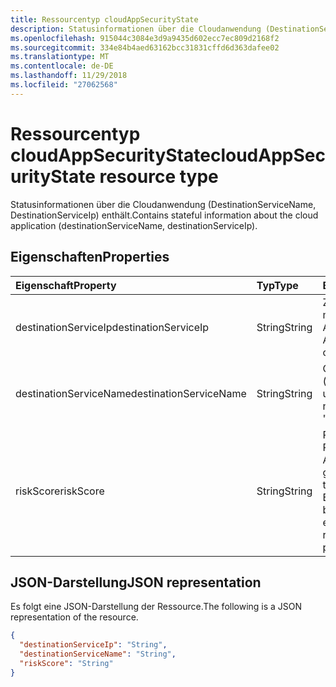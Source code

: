 ```yaml
---
title: Ressourcentyp cloudAppSecurityState
description: Statusinformationen über die Cloudanwendung (DestinationServiceName, DestinationServiceIp) enthält.
ms.openlocfilehash: 915044c3084e3d9a9435d602ecc7ec809d2168f2
ms.sourcegitcommit: 334e84b4aed63162bcc31831cffd6d363dafee02
ms.translationtype: MT
ms.contentlocale: de-DE
ms.lasthandoff: 11/29/2018
ms.locfileid: "27062568"
---
```

# <a name="cloudappsecuritystate-resource-type"></a><span data-ttu-id="b1b86-103">Ressourcentyp cloudAppSecurityState</span><span class="sxs-lookup"><span data-stu-id="b1b86-103">cloudAppSecurityState resource type</span></span>

<span data-ttu-id="b1b86-104">Statusinformationen über die Cloudanwendung (DestinationServiceName, DestinationServiceIp) enthält.</span><span class="sxs-lookup"><span data-stu-id="b1b86-104">Contains stateful information about the cloud application (destinationServiceName, destinationServiceIp).</span></span>

## <a name="properties"></a><span data-ttu-id="b1b86-105">Eigenschaften</span><span class="sxs-lookup"><span data-stu-id="b1b86-105">Properties</span></span>

| <span data-ttu-id="b1b86-106">Eigenschaft</span><span class="sxs-lookup"><span data-stu-id="b1b86-106">Property</span></span>     | <span data-ttu-id="b1b86-107">Typ</span><span class="sxs-lookup"><span data-stu-id="b1b86-107">Type</span></span>        | <span data-ttu-id="b1b86-108">Beschreibung</span><span class="sxs-lookup"><span data-stu-id="b1b86-108">Description</span></span> |
|:-------------|:------------|:------------|
|<span data-ttu-id="b1b86-109">destinationServiceIp</span><span class="sxs-lookup"><span data-stu-id="b1b86-109">destinationServiceIp</span></span>|<span data-ttu-id="b1b86-110">String</span><span class="sxs-lookup"><span data-stu-id="b1b86-110">String</span></span>|<span data-ttu-id="b1b86-111">Ziel-IP-Adresse der Verbindung mit der Cloud Anwendungsdienst.</span><span class="sxs-lookup"><span data-stu-id="b1b86-111">Destination IP Address of the connection to the cloud application/service.</span></span>|
|<span data-ttu-id="b1b86-112">destinationServiceName</span><span class="sxs-lookup"><span data-stu-id="b1b86-112">destinationServiceName</span></span>|<span data-ttu-id="b1b86-113">String</span><span class="sxs-lookup"><span data-stu-id="b1b86-113">String</span></span>|<span data-ttu-id="b1b86-114">Cloud-Anwendungsdienst/Name (zum Beispiel "Vertrieb", "Ablage" usw.).</span><span class="sxs-lookup"><span data-stu-id="b1b86-114">Cloud application/service name (for example "Salesforce", "DropBox", etc.).</span></span>|
|<span data-ttu-id="b1b86-115">riskScore</span><span class="sxs-lookup"><span data-stu-id="b1b86-115">riskScore</span></span>|<span data-ttu-id="b1b86-116">String</span><span class="sxs-lookup"><span data-stu-id="b1b86-116">String</span></span>|<span data-ttu-id="b1b86-117">Provider-generiert/berechnet Risiko Score von der Anwendung/Clouddienst.</span><span class="sxs-lookup"><span data-stu-id="b1b86-117">Provider-generated/calculated risk score of the Cloud Application/Service.</span></span> <span data-ttu-id="b1b86-118">Empfohlene Wertebereich von 0 bis 1, die den Prozentsatz entspricht.</span><span class="sxs-lookup"><span data-stu-id="b1b86-118">Recommended value range of 0-1, which equates to a percentage.</span></span>|

## <a name="json-representation"></a><span data-ttu-id="b1b86-119">JSON-Darstellung</span><span class="sxs-lookup"><span data-stu-id="b1b86-119">JSON representation</span></span>

<span data-ttu-id="b1b86-120">Es folgt eine JSON-Darstellung der Ressource.</span><span class="sxs-lookup"><span data-stu-id="b1b86-120">The following is a JSON representation of the resource.</span></span>

<!-- {
  "blockType": "resource",
  "optionalProperties": [

  ],
  "@odata.type": "microsoft.graph.cloudAppSecurityState"
}-->

```json
{
  "destinationServiceIp": "String",
  "destinationServiceName": "String",
  "riskScore": "String"
}

```

<!-- uuid: 8fcb5dbc-d5aa-4681-8e31-b001d5168d79
2015-10-25 14:57:30 UTC -->
<!-- {
  "type": "#page.annotation",
  "description": "cloudAppSecurityState resource",
  "keywords": "",
  "section": "documentation",
  "tocPath": ""
}-->